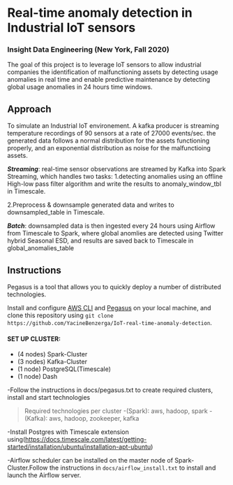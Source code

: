 # Real-time anomaly detection in Industrial IoT sensors
### Insight Data Engineering (New York, Fall 2020)


The goal of this project is to leverage IoT sensors to allow industrial companies the identification of malfunctioning assets by detecting usage anomalies in real time and enable predictive maintenance by detecting global usage anomalies in 24 hours time windows.


## Approach
To simulate an Industrial IoT environement. A kafka producer is streaming temperature recordings of 90 sensors at a rate of 27000 events/sec. the generated data follows a normal distribution for the assets functioning properly, and an exponential distribution as noise for the malfunctioing assets.   



***Streaming***: real-time sensor observations are streamed by Kafka into Spark Streaming, which handles two tasks: 
 1.detecting anomalies using an offline High-low pass filter algorithm and write the results to  anomaly_window_tbl in Timescale.
 
2.Preprocess & downsample generated data and writes to downsampled_table in Timescale.


***Batch***: downsampled data is then ingested every 24 hours using Airflow from Timescale to Spark, where global anomlies are detected using Twitter hybrid Seasonal ESD, and results are saved back to Timescale in global_anomalies_table

## Instructions 

Pegasus is a tool that allows you to quickly deploy a number of distributed technologies.

Install and configure [AWS CLI](https://aws.amazon.com/cli/) and [Pegasus](https://github.com/InsightDataScience/pegasus) on your local machine, and clone this repository using
`git clone https://github.com/YacineBenzerga/IoT-real-time-anomaly-detection`.

#### SET UP CLUSTER:
- (4 nodes) Spark-Cluster 
- (3 nodes) Kafka-Cluster
- (1 node) PostgreSQL(Timescale)
- (1 node) Dash 

-Follow the instructions in docs/pegasus.txt to create required clusters, install and start technologies

>Required technologies per cluster
-(Spark): aws, hadoop, spark
-(Kafka): aws, hadoop, zookeeper, kafka

-Install Postgres with Timescale extension using(https://docs.timescale.com/latest/getting-started/installation/ubuntu/installation-apt-ubuntu)

-Airflow scheduler can be installed on the master node of Spark-Cluster.Follow the instructions in `docs/airflow_install.txt` to install and launch the Airflow server.


